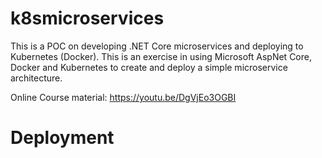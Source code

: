 # k8smicroservices
This is a POC on developing .NET Core microservices and deploying to Kubernetes (Docker).   This is an exercise in using Microsoft AspNet Core, Docker and Kubernetes to create and deploy a simple microservice architecture.

Online Course material:  https://youtu.be/DgVjEo3OGBI

# Deployment
